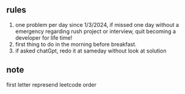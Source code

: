 ## rules
1. one problem per day since 1/3/2024, if missed one day without a emergency regarding rush project or interview, quit becoming a developer for life time!
2. first thing to do in the morning before breakfast. 
3. if asked chatGpt, redo it at sameday without look at solution

## note 
first letter represend leetcode order